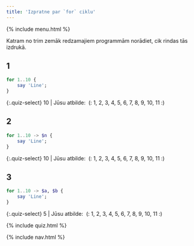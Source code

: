 ```yaml
---
title: 'Izpratne par `for` ciklu'
---
```


{% include menu.html %}

Katram no trim zemāk redzamajiem programmām norādiet, cik rindas tās izdrukā.

## 1

```raku
for 1..10 {
    say 'Line';
}
```

{:.quiz-select}
10 | Jūsu atbilde:&nbsp; (: 1, 2, 3, 4, 5, 6, 7, 8, 9, 10, 11 :)

## 2

```raku
for 1..10 -> $n {
    say 'Line';
}
```

{:.quiz-select}
10 | Jūsu atbilde:&nbsp; (: 1, 2, 3, 4, 5, 6, 7, 8, 9, 10, 11 :)

## 3

```raku
for 1..10 -> $a, $b {
    say 'Line';
}
```

{:.quiz-select}
5 | Jūsu atbilde:&nbsp; (: 1, 2, 3, 4, 5, 6, 7, 8, 9, 10, 11 :)


{% include quiz.html %}

{% include nav.html %}